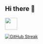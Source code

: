## Hi there 👋

<img src="https://media.giphy.com/media/vFKqnCdLPNOKc/giphy.gif" width="40" height="40" />

[![GitHub Streak](https://github-readme-streak-stats.herokuapp.com?user=Arri-py&theme=dark&locale=ru)](https://git.io/streak-stats)
